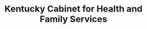 ---
layout: project
title: Kentucky Cabinet for Health and Family Services
abbr: 
link: https://chfs.ky.gov
image: /assets/images/agency_logos/KY-CHFS-logo.png
---